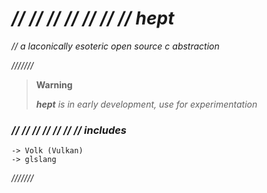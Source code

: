 # ***// // // // // // // hept***
*// a laconically esoteric open source c abstraction*

*///////*

> **Warning**
> 
> ***hept*** *is in early development, use for experimentation*

### *// // // // // // // includes*
```
-> Volk (Vulkan)
-> glslang
```
*///////*
